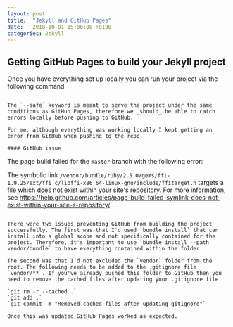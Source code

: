 ```yaml
---
layout: post
title:  "Jekyll and GitHub Pages"
date:   2018-10-01 15:00:00 +0100
categories: Jekyll
---
```


## Getting GitHub Pages to build your Jekyll project

Once you have everything set up locally you can run your project via the following command

``` bundle exec jekyll serve --safe

The `--safe` keyword is meant to serve the project under the same conditions as GitHub Pages, therefore we _should_ be able to catch errors locally before pushing to GitHub.

For me, although everything was working locally I kept getting an error from GitHub when pushing to the repo.

#### GitHub issue

```
The page build failed for the `master` branch with the following error:

The symbolic link `/vendor/bundle/ruby/2.5.0/gems/ffi-1.9.25/ext/ffi_c/libffi-x86_64-linux-gnu/include/ffitarget.h` targets a file which does not exist within your site's repository. For more information, see https://help.github.com/articles/page-build-failed-symlink-does-not-exist-within-your-site-s-repository/.
```

There were two issues preventing GitHub from building the project successfully. The first was that I'd used `bundle install` that can install into a global scope and not specifically contained for the project. Therefore, it's important to use `bundle install --path vendor/bundle` to have everything contained within the folder.

The second was that I'd not excluded the `vendor` folder from the root. The following needs to be added to the .gitignore file `vendor/**`. If you've already pushed this folder to GitHub then you need to remove the cached files after updating your .gitignore file.

`git rm -r --cached .`
`git add .`
`git commit -m "Removed cached files after updating gitignore"`

Once this was updated GitHub Pages worked as expected.